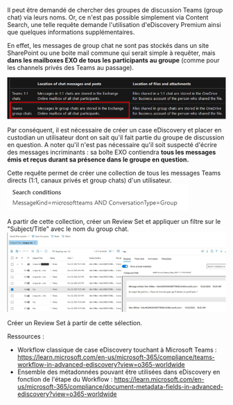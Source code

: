 Il peut être demandé de chercher des groupes de discussion Teams (group chat) via leurs noms. Or, ce n'est pas possible simplement via Content Search, une telle requête demande l'utilisation d'eDiscovery Premium ainsi que quelques informations supplémentaires.

En effet, les messages de group chat ne sont pas stockés dans un site SharePoint ou une boite mail commune qui serait simple à requêter, mais **dans les mailboxes EXO de tous les participants au groupe** (comme pour les channels privés des Teams au passage).

![image.png](/.attachments/image-3228e8fb-ed26-4541-848d-4083c29b5994.png)

Par conséquent, il est nécessaire de créer un case eDiscovery et placer en custodian un utilisateur dont on sait qu'il fait partie du groupe de discussion en question. A noter qu'il n'est pas nécessaire qu'il soit suspecté d'écrire des messages incriminants : sa boîte EXO contiendra **tous les messages émis et reçus durant sa présence dans le groupe en question.**

Cette requête permet de créer une collection de tous les messages Teams directs (1:1, canaux privés et group chats) d'un utilisateur.
![image.png](/.attachments/image-3d2aa573-b874-4fd2-9f3b-b7baa610b72c.png)

A partir de cette collection, créer un Review Set et appliquer un filtre sur le "Subject/Title" avec le nom du group chat.
![image.png](/.attachments/image-533a9127-8265-4119-8fa5-0cee8f6a50a3.png)

Créer un Review Set à partir de cette sélection.

Ressources :
- Workflow classique de case eDiscovery touchant à Microsoft Teams : https://learn.microsoft.com/en-us/microsoft-365/compliance/teams-workflow-in-advanced-ediscovery?view=o365-worldwide
- Ensemble des métadonnées pouvant être utilisées dans eDiscovery en fonction de l'étape du Workflow : https://learn.microsoft.com/en-us/microsoft-365/compliance/document-metadata-fields-in-advanced-ediscovery?view=o365-worldwide